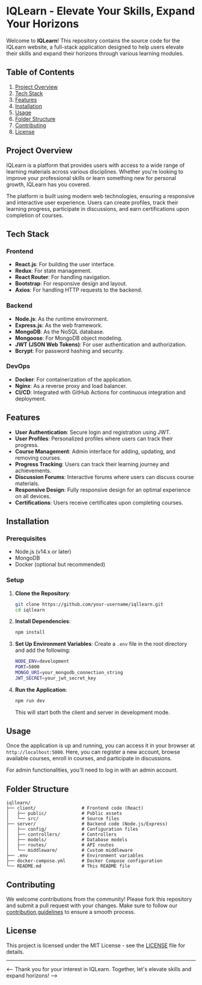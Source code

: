 # IQLearn - Elevate Your Skills, Expand Your Horizons

Welcome to **IQLearn**! This repository contains the source code for the IQLearn website, a full-stack application designed to help users elevate their skills and expand their horizons through various learning modules.

## Table of Contents

1. [Project Overview](#project-overview)
2. [Tech Stack](#tech-stack)
3. [Features](#features)
4. [Installation](#installation)
5. [Usage](#usage)
6. [Folder Structure](#folder-structure)
7. [Contributing](#contributing)
8. [License](#license)

## Project Overview

IQLearn is a platform that provides users with access to a wide range of learning materials across various disciplines. Whether you're looking to improve your professional skills or learn something new for personal growth, IQLearn has you covered.

The platform is built using modern web technologies, ensuring a responsive and interactive user experience. Users can create profiles, track their learning progress, participate in discussions, and earn certifications upon completion of courses.

## Tech Stack

### Frontend
- **React.js**: For building the user interface.
- **Redux**: For state management.
- **React Router**: For handling navigation.
- **Bootstrap**: For responsive design and layout.
- **Axios**: For handling HTTP requests to the backend.

### Backend
- **Node.js**: As the runtime environment.
- **Express.js**: As the web framework.
- **MongoDB**: As the NoSQL database.
- **Mongoose**: For MongoDB object modeling.
- **JWT (JSON Web Tokens)**: For user authentication and authorization.
- **Bcrypt**: For password hashing and security.

### DevOps
- **Docker**: For containerization of the application.
- **Nginx**: As a reverse proxy and load balancer.
- **CI/CD**: Integrated with GitHub Actions for continuous integration and deployment.

## Features

- **User Authentication**: Secure login and registration using JWT.
- **User Profiles**: Personalized profiles where users can track their progress.
- **Course Management**: Admin interface for adding, updating, and removing courses.
- **Progress Tracking**: Users can track their learning journey and achievements.
- **Discussion Forums**: Interactive forums where users can discuss course materials.
- **Responsive Design**: Fully responsive design for an optimal experience on all devices.
- **Certifications**: Users receive certificates upon completing courses.

## Installation

### Prerequisites

- Node.js (v14.x or later)
- MongoDB
- Docker (optional but recommended)

### Setup

1. **Clone the Repository**:
   ```bash
   git clone https://github.com/your-username/iqllearn.git
   cd iqllearn
   ```

2. **Install Dependencies**:
   ```bash
   npm install
   ```

3. **Set Up Environment Variables**:
   Create a `.env` file in the root directory and add the following:
   ```bash
   NODE_ENV=development
   PORT=5000
   MONGO_URI=your_mongodb_connection_string
   JWT_SECRET=your_jwt_secret_key
   ```

4. **Run the Application**:
   ```bash
   npm run dev
   ```
   This will start both the client and server in development mode.

## Usage

Once the application is up and running, you can access it in your browser at `http://localhost:5000`. Here, you can register a new account, browse available courses, enroll in courses, and participate in discussions.

For admin functionalities, you'll need to log in with an admin account.

## Folder Structure

```
iqllearn/
├── client/                 # Frontend code (React)
│   ├── public/             # Public assets
│   └── src/                # Source files
├── server/                 # Backend code (Node.js/Express)
│   ├── config/             # Configuration files
│   ├── controllers/        # Controllers
│   ├── models/             # Database models
│   ├── routes/             # API routes
│   └── middleware/         # Custom middleware
├── .env                    # Environment variables
├── docker-compose.yml      # Docker Compose configuration
└── README.md               # This README file
```

## Contributing

We welcome contributions from the community! Please fork this repository and submit a pull request with your changes. Make sure to follow our [contribution guidelines](CONTRIBUTING.md) to ensure a smooth process.

## License

This project is licensed under the MIT License - see the [LICENSE](LICENSE) file for details.

---
<--
Thank you for your interest in IQLearn. Together, let's elevate skills and expand horizons!
-->
